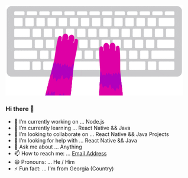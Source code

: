![gif](https://github.com/NikaKereselidze/NikaKereselidze/blob/main/giphy.gif?raw=true)

### Hi there 👋


- 🔭 I’m currently working on ... Node.js
- 🌱 I’m currently learning ... React Native && Java
- 👯 I’m looking to collaborate on ... React Native && Java Projects
- 🤔 I’m looking for help with ... React Native && Java
- 💬 Ask me about ... Anything
- 📫 How to reach me: ... <a href="mailto:nikochopikashvili@yahoo.com">Email Address</a>
- 😄 Pronouns: ... He / Him
- ⚡ Fun fact: ... I'm from Georgia (Country)
